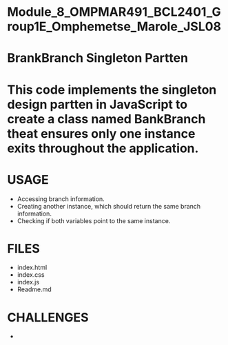 # Module_8_OMPMAR491_BCL2401_Group1E_Omphemetse_Marole_JSL08

# BrankBranch Singleton Partten

# This code implements the singleton design partten in JavaScript to create a class named BankBranch theat ensures only one instance exits throughout the application.

# USAGE

- Accessing branch information.
- Creating another instance, which should return the same branch information.
- Checking if both variables point to the same instance.

# FILES

- index.html
- index.css
- index.js
- Readme.md

# CHALLENGES

-
